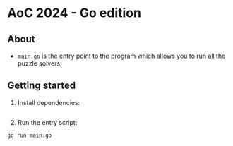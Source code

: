 # AoC 2024 - Go edition

## About

 - `main.go` is the entry point to the program which allows you to run all the puzzle solvers.


## Getting started

1. Install dependencies:

```sh

```

2. Run the entry script:

```sh
go run main.go
```